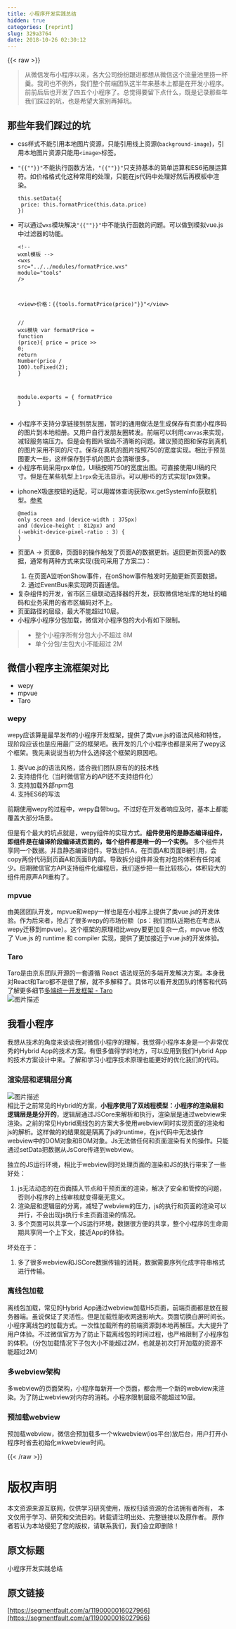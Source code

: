 ```yaml
---
title: 小程序开发实践总结
hidden: true
categories: [reprint]
slug: 329a3764
date: 2018-10-26 02:30:12
---
```


{{< raw >}}
<blockquote>&#x4ECE;&#x5FAE;&#x4FE1;&#x53D1;&#x5E03;&#x5C0F;&#x7A0B;&#x5E8F;&#x4EE5;&#x6765;&#xFF0C;&#x5404;&#x5927;&#x516C;&#x53F8;&#x7EB7;&#x7EB7;&#x8DDF;&#x8FDB;&#x90FD;&#x60F3;&#x4ECE;&#x5FAE;&#x4FE1;&#x8FD9;&#x4E2A;&#x6D41;&#x91CF;&#x6C60;&#x91CC;&#x635E;&#x4E00;&#x676F;&#x7FB9;&#x3002;&#x6211;&#x53F8;&#x4E5F;&#x4E0D;&#x4F8B;&#x5916;&#xFF0C;&#x6211;&#x4EEC;&#x6574;&#x4E2A;&#x524D;&#x7AEF;&#x56E2;&#x961F;&#x8FD9;&#x534A;&#x5E74;&#x6765;&#x57FA;&#x672C;&#x4E0A;&#x90FD;&#x662F;&#x5728;&#x5F00;&#x53D1;&#x5C0F;&#x7A0B;&#x5E8F;&#x3002;&#x524D;&#x524D;&#x540E;&#x540E;&#x4E5F;&#x5F00;&#x53D1;&#x4E86;&#x56DB;&#x4E94;&#x4E2A;&#x5C0F;&#x7A0B;&#x5E8F;&#x4E86;&#x3002;&#x603B;&#x89C9;&#x5F97;&#x8981;&#x7559;&#x4E0B;&#x70B9;&#x4EC0;&#x4E48;&#xFF0C;&#x65E2;&#x662F;&#x8BB0;&#x5F55;&#x90A3;&#x4E9B;&#x5E74;&#x6211;&#x4EEC;&#x8E29;&#x8FC7;&#x7684;&#x5751;&#xFF0C;&#x4E5F;&#x662F;&#x5E0C;&#x671B;&#x5927;&#x5BB6;&#x522B;&#x518D;&#x6389;&#x5751;&#x3002;</blockquote><h2 id="articleHeader0">&#x90A3;&#x4E9B;&#x5E74;&#x6211;&#x4EEC;&#x8E29;&#x8FC7;&#x7684;&#x5751;</h2><ul><li>css&#x6837;&#x5F0F;&#x4E0D;&#x80FD;&#x5F15;&#x7528;&#x672C;&#x5730;&#x56FE;&#x7247;&#x8D44;&#x6E90;&#xFF0C;&#x53EA;&#x80FD;&#x5F15;&#x7528;&#x7EBF;&#x4E0A;&#x8D44;&#x6E90;(<code>background-image</code>)&#xFF0C;&#x5F15;&#x7528;&#x672C;&#x5730;&#x56FE;&#x7247;&#x8D44;&#x6E90;&#x53EA;&#x80FD;&#x7528;<code>&lt;image&gt;</code>&#x6807;&#x7B7E;&#x3002;</li><li><p><code>"{{""}}"</code>&#x4E0D;&#x80FD;&#x6267;&#x884C;&#x51FD;&#x6570;&#x65B9;&#x6CD5;&#xFF0C;<code>"{{""}}"</code>&#x53EA;&#x652F;&#x6301;&#x57FA;&#x672C;&#x7684;&#x7B80;&#x5355;&#x8FD0;&#x7B97;&#x548C;ES6&#x62D3;&#x5C55;&#x8FD0;&#x7B97;&#x7B26;&#x3002;&#x5982;&#x4EF7;&#x683C;&#x683C;&#x5F0F;&#x5316;&#x8FD9;&#x79CD;&#x5E38;&#x7528;&#x7684;&#x5904;&#x7406;&#xFF0C;&#x53EA;&#x80FD;&#x5728;js&#x4EE3;&#x7801;&#x4E2D;&#x5904;&#x7406;&#x597D;&#x7136;&#x540E;&#x518D;&#x6A21;&#x677F;&#x4E2D;&#x6E32;&#x67D3;&#x3002;</p><div class="widget-codetool" style="display:none"><div class="widget-codetool--inner"><span class="selectCode code-tool" data-toggle="tooltip" data-placement="top" title="" data-original-title="&#x5168;&#x9009;"></span> <span type="button" class="copyCode code-tool" data-toggle="tooltip" data-placement="top" data-clipboard-text="this.setData({
 price: this.formatPrice(this.data.price)
})" title="" data-original-title="&#x590D;&#x5236;"></span> <span type="button" class="saveToNote code-tool" data-toggle="tooltip" data-placement="top" title="" data-original-title="&#x653E;&#x8FDB;&#x7B14;&#x8BB0;"></span></div></div><pre class="javascript hljs"><code class="js"><span class="hljs-keyword">this</span>.setData({
 <span class="hljs-attr">price</span>: <span class="hljs-keyword">this</span>.formatPrice(<span class="hljs-keyword">this</span>.data.price)
})</code></pre></li><li><p>&#x53EF;&#x4EE5;&#x901A;&#x8FC7;<code>wxs</code>&#x6A21;&#x5757;&#x89E3;&#x51B3;<code>"{{""}}"</code>&#x4E2D;&#x4E0D;&#x80FD;&#x6267;&#x884C;&#x51FD;&#x6570;&#x7684;&#x95EE;&#x9898;&#x3002;&#x53EF;&#x4EE5;&#x505A;&#x5230;&#x6A21;&#x62DF;vue.js&#x4E2D;&#x8FC7;&#x6EE4;&#x5668;&#x7684;&#x529F;&#x80FD;&#x3002;</p><div class="widget-codetool" style="display:none"><div class="widget-codetool--inner"><span class="selectCode code-tool" data-toggle="tooltip" data-placement="top" title="" data-original-title="&#x5168;&#x9009;"></span> <span type="button" class="copyCode code-tool" data-toggle="tooltip" data-placement="top" data-clipboard-text="&lt;!-- wxml&#x6A21;&#x677F; --&gt;
&lt;wxs src=&quot;../../modules/formatPrice.wxs&quot; module=&quot;tools&quot; /&gt;

&lt;view&gt;&#x4EF7;&#x683C;&#xFF1A;{{tools.formatPrice(price)}}&lt;/view&gt;" title="" data-original-title="&#x590D;&#x5236;"></span> <span type="button" class="saveToNote code-tool" data-toggle="tooltip" data-placement="top" title="" data-original-title="&#x653E;&#x8FDB;&#x7B14;&#x8BB0;"></span></div></div><pre class="xml hljs"><code class="html"><span class="hljs-comment">&lt;!-- wxml&#x6A21;&#x677F; --&gt;</span>
<span class="hljs-tag">&lt;<span class="hljs-name">wxs</span> <span class="hljs-attr">src</span>=<span class="hljs-string">&quot;../../modules/formatPrice.wxs&quot;</span> <span class="hljs-attr">module</span>=<span class="hljs-string">&quot;tools&quot;</span> /&gt;</span>

<span class="hljs-tag">&lt;<span class="hljs-name">view</span>&gt;</span>&#x4EF7;&#x683C;&#xFF1A;{{tools.formatPrice(price)"}}"<span class="hljs-tag">&lt;/<span class="hljs-name">view</span>&gt;</span></code></pre><div class="widget-codetool" style="display:none"><div class="widget-codetool--inner"><span class="selectCode code-tool" data-toggle="tooltip" data-placement="top" title="" data-original-title="&#x5168;&#x9009;"></span> <span type="button" class="copyCode code-tool" data-toggle="tooltip" data-placement="top" data-clipboard-text="// wxs&#x6A21;&#x5757;
var formatPrice = function (price){
    price = price &gt;&gt; 0;
    return Number(price / 100).toFixed(2);
}

module.exports = {
    formatPrice
}" title="" data-original-title="&#x590D;&#x5236;"></span> <span type="button" class="saveToNote code-tool" data-toggle="tooltip" data-placement="top" title="" data-original-title="&#x653E;&#x8FDB;&#x7B14;&#x8BB0;"></span></div></div><pre class="javascript hljs"><code class="js"><span class="hljs-comment">// wxs&#x6A21;&#x5757;</span>
<span class="hljs-keyword">var</span> formatPrice = <span class="hljs-function"><span class="hljs-keyword">function</span> (<span class="hljs-params">price</span>)</span>{
    price = price &gt;&gt; <span class="hljs-number">0</span>;
    <span class="hljs-keyword">return</span> <span class="hljs-built_in">Number</span>(price / <span class="hljs-number">100</span>).toFixed(<span class="hljs-number">2</span>);
}

<span class="hljs-built_in">module</span>.exports = {
    formatPrice
}</code></pre></li><li>&#x5C0F;&#x7A0B;&#x5E8F;&#x4E0D;&#x652F;&#x6301;&#x5206;&#x4EAB;&#x94FE;&#x63A5;&#x5230;&#x670B;&#x53CB;&#x5708;&#xFF0C;&#x6682;&#x65F6;&#x7684;&#x901A;&#x7528;&#x505A;&#x6CD5;&#x662F;&#x751F;&#x6210;&#x4FDD;&#x5B58;&#x6709;&#x9875;&#x9762;&#x5C0F;&#x7A0B;&#x5E8F;&#x7801;&#x7684;&#x56FE;&#x7247;&#x5230;&#x672C;&#x5730;&#x76F8;&#x518C;&#x3002;&#x53C8;&#x7528;&#x6237;&#x81EA;&#x884C;&#x53D1;&#x670B;&#x53CB;&#x5708;&#x8F6C;&#x53D1;&#x3002;&#x524D;&#x7AEF;&#x53EF;&#x4EE5;&#x5229;&#x7528;<code>canvas</code>&#x6765;&#x5B9E;&#x73B0;&#xFF0C;&#x51CF;&#x8F7B;&#x670D;&#x52A1;&#x7AEF;&#x538B;&#x529B;&#x3002;&#x4F46;&#x662F;&#x4F1A;&#x6709;&#x56FE;&#x7247;&#x952F;&#x9F7F;&#x4E0D;&#x6E05;&#x6670;&#x7684;&#x95EE;&#x9898;&#x3002;&#x5EFA;&#x8BAE;&#x9884;&#x89C8;&#x56FE;&#x548C;&#x4FDD;&#x5B58;&#x5230;&#x771F;&#x673A;&#x7684;&#x56FE;&#x7247;&#x91C7;&#x7528;&#x4E0D;&#x540C;&#x7684;&#x5C3A;&#x5BF8;&#x3002;&#x4FDD;&#x5B58;&#x5728;&#x771F;&#x673A;&#x7684;&#x56FE;&#x7247;&#x6309;&#x7167;750&#x7684;&#x5BBD;&#x5EA6;&#x5B9E;&#x73B0;&#x3002;&#x76F8;&#x6BD4;&#x4E8E;&#x9884;&#x89C8;&#x56FE;&#x8981;&#x5927;&#x4E00;&#x4E9B;&#xFF0C;&#x8FD9;&#x6837;&#x4FDD;&#x5B58;&#x5230;&#x624B;&#x673A;&#x7684;&#x56FE;&#x7247;&#x4F1A;&#x6E05;&#x6670;&#x5F88;&#x591A;&#x3002;</li><li>&#x5C0F;&#x7A0B;&#x5E8F;&#x5E03;&#x5C40;&#x91C7;&#x7528;rpx&#x5355;&#x4F4D;&#xFF0C;UI&#x7A3F;&#x6309;&#x7167;750&#x7684;&#x5BBD;&#x5EA6;&#x51FA;&#x56FE;&#x3002;&#x53EF;&#x76F4;&#x63A5;&#x4F7F;&#x7528;UI&#x7A3F;&#x7684;&#x5C3A;&#x5BF8;&#x3002;&#x4F46;&#x662F;&#x5728;&#x67D0;&#x4E9B;&#x673A;&#x578B;&#x4E0A;<code>1rpx</code>&#x4F1A;&#x65E0;&#x6CD5;&#x663E;&#x793A;&#x3002;&#x53EF;&#x4EE5;&#x7528;H5&#x7684;&#x65B9;&#x5F0F;&#x5B9E;&#x73B0;1px&#x6548;&#x679C;&#x3002;</li><li><p>iphoneX&#x5438;&#x5E95;&#x6309;&#x94AE;&#x7684;&#x9002;&#x914D;&#xFF0C;&#x53EF;&#x4EE5;&#x7528;&#x5A92;&#x4F53;&#x67E5;&#x8BE2;&#x83B7;&#x53D6;wx.getSystemInfo&#x83B7;&#x53D6;&#x673A;&#x578B;&#x3002;<a href="https://stackoverflow.com/questions/46313640/iphone-x-8-8-plus-css-media-queries" rel="nofollow noreferrer" target="_blank">&#x53C2;&#x8003;</a></p><div class="widget-codetool" style="display:none"><div class="widget-codetool--inner"><span class="selectCode code-tool" data-toggle="tooltip" data-placement="top" title="" data-original-title="&#x5168;&#x9009;"></span> <span type="button" class="copyCode code-tool" data-toggle="tooltip" data-placement="top" data-clipboard-text="@media only screen 
    and (device-width : 375px) 
    and (device-height : 812px) 
    and (-webkit-device-pixel-ratio : 3) { }" title="" data-original-title="&#x590D;&#x5236;"></span> <span type="button" class="saveToNote code-tool" data-toggle="tooltip" data-placement="top" title="" data-original-title="&#x653E;&#x8FDB;&#x7B14;&#x8BB0;"></span></div></div><pre class="css hljs"><code class="css">@<span class="hljs-keyword">media</span> only screen 
    and (device-width : <span class="hljs-number">375px</span>) 
    and (device-height : <span class="hljs-number">812px</span>) 
    and (-webkit-device-pixel-ratio : <span class="hljs-number">3</span>) { }</code></pre></li><li><p>&#x9875;&#x9762;A -&gt; &#x9875;&#x9762;B&#xFF0C;&#x9875;&#x9762;B&#x7684;&#x64CD;&#x4F5C;&#x89E6;&#x53D1;&#x4E86;&#x9875;&#x9762;A&#x7684;&#x6570;&#x636E;&#x66F4;&#x65B0;&#x3002;&#x8FD4;&#x56DE;&#x66F4;&#x65B0;&#x9875;&#x9762;A&#x7684;&#x6570;&#x636E;&#xFF0C;&#x901A;&#x5E38;&#x6709;&#x4E24;&#x79CD;&#x65B9;&#x5F0F;&#x6765;&#x5B9E;&#x73B0;(&#x6211;&#x53F8;&#x91C7;&#x7528;&#x4E86;&#x65B9;&#x6848;&#x4E8C;)&#xFF1A;</p><ol><li>&#x5728;&#x9875;&#x9762;A&#x76D1;&#x542C;onShow&#x4E8B;&#x4EF6;&#xFF0C;&#x5728;onShow&#x4E8B;&#x4EF6;&#x89E6;&#x53D1;&#x65F6;&#x65E0;&#x8111;&#x66F4;&#x65B0;&#x9875;&#x9762;&#x6570;&#x636E;&#x3002;</li><li>&#x901A;&#x8FC7;EventBus&#x6765;&#x5B9E;&#x73B0;&#x8DE8;&#x9875;&#x9762;&#x901A;&#x4FE1;&#x3002;</li></ol></li><li>&#x590D;&#x6742;&#x7EC4;&#x4EF6;&#x7684;&#x5F00;&#x53D1;&#xFF0C;&#x7701;&#x5E02;&#x533A;&#x4E09;&#x7EA7;&#x8054;&#x52A8;&#x9009;&#x62E9;&#x5668;&#x7684;&#x5F00;&#x53D1;&#xFF0C;&#x83B7;&#x53D6;&#x5FAE;&#x4FE1;&#x5730;&#x5740;&#x5E93;&#x7684;&#x5730;&#x5740;&#x7684;&#x7F16;&#x7801;&#x548C;&#x4E1A;&#x52A1;&#x91C7;&#x7528;&#x7684;&#x7701;&#x5E02;&#x533A;&#x7F16;&#x7801;&#x5BF9;&#x4E0D;&#x4E0A;&#x3002;</li><li>&#x9875;&#x9762;&#x8DEF;&#x5F84;&#x7684;&#x5C42;&#x7EA7;&#xFF0C;&#x6700;&#x5927;&#x4E0D;&#x80FD;&#x8D85;&#x8FC7;10&#x5C42;&#x3002;</li><li>&#x5C0F;&#x7A0B;&#x5E8F;&#x5C0F;&#x7A0B;&#x5E8F;&#x5206;&#x5305;&#x52A0;&#x8F7D;&#xFF0C;&#x5FAE;&#x4FE1;&#x5BF9;&#x5C0F;&#x7A0B;&#x5E8F;&#x5305;&#x7684;&#x5927;&#x5C0F;&#x6709;&#x5982;&#x4E0B;&#x9650;&#x5236;&#x3002;</li></ul><blockquote><ul><li>&#x6574;&#x4E2A;&#x5C0F;&#x7A0B;&#x5E8F;&#x6240;&#x6709;&#x5206;&#x5305;&#x5927;&#x5C0F;&#x4E0D;&#x8D85;&#x8FC7; 8M</li><li>&#x5355;&#x4E2A;&#x5206;&#x5305;/&#x4E3B;&#x5305;&#x5927;&#x5C0F;&#x4E0D;&#x80FD;&#x8D85;&#x8FC7; 2M</li></ul></blockquote><h2 id="articleHeader1">&#x5FAE;&#x4FE1;&#x5C0F;&#x7A0B;&#x5E8F;&#x4E3B;&#x6D41;&#x6846;&#x67B6;&#x5BF9;&#x6BD4;</h2><ul><li>wepy</li><li>mpvue</li><li>Taro</li></ul><h3 id="articleHeader2">wepy</h3><p>wepy&#x5E94;&#x8BE5;&#x7B97;&#x662F;&#x6700;&#x65E9;&#x53D1;&#x5E03;&#x7684;&#x5C0F;&#x7A0B;&#x5E8F;&#x5F00;&#x53D1;&#x6846;&#x67B6;&#xFF0C;&#x63D0;&#x4F9B;&#x4E86;&#x7C7B;vue.js&#x7684;&#x8BED;&#x6CD5;&#x98CE;&#x683C;&#x548C;&#x7279;&#x6027;&#xFF0C;&#x73B0;&#x9636;&#x6BB5;&#x5E94;&#x8BE5;&#x4E5F;&#x662F;&#x5E94;&#x7528;&#x6700;&#x5E7F;&#x6CDB;&#x7684;&#x6846;&#x67B6;&#x5427;&#x3002;&#x6211;&#x5F00;&#x53D1;&#x7684;&#x51E0;&#x4E2A;&#x5C0F;&#x7A0B;&#x5E8F;&#x4E5F;&#x90FD;&#x662F;&#x91C7;&#x7528;&#x4E86;wepy&#x8FD9;&#x4E2A;&#x6846;&#x67B6;&#x3002;&#x6211;&#x5148;&#x6765;&#x8BF4;&#x8BF4;&#x5F53;&#x521D;&#x4E3A;&#x4EC0;&#x4E48;&#x9009;&#x62E9;&#x8FD9;&#x4E2A;&#x6846;&#x67B6;&#x7684;&#x539F;&#x56E0;&#x5427;&#x3002;</p><ol><li>&#x7C7B;Vue.js&#x7684;&#x8BED;&#x6CD5;&#x98CE;&#x683C;&#xFF0C;&#x9002;&#x5408;&#x6211;&#x4EEC;&#x56E2;&#x961F;&#x539F;&#x6709;&#x7684;&#x7684;&#x6280;&#x672F;&#x6808;</li><li>&#x652F;&#x6301;&#x7EC4;&#x4EF6;&#x5316;&#xFF08;&#x5F53;&#x65F6;&#x5FAE;&#x4FE1;&#x5B98;&#x65B9;&#x7684;API&#x8FD8;&#x4E0D;&#x652F;&#x6301;&#x7EC4;&#x4EF6;&#x5316;&#xFF09;</li><li>&#x652F;&#x6301;&#x52A0;&#x8F7D;&#x5916;&#x90E8;npm&#x5305;</li><li>&#x652F;&#x6301;ES6&#x7684;&#x5199;&#x6CD5;</li></ol><p>&#x524D;&#x671F;&#x4F7F;&#x7528;wepy&#x7684;&#x8FC7;&#x7A0B;&#x4E2D;&#xFF0C;wepy&#x81EA;&#x5E26;bug&#x3002;&#x4E0D;&#x8FC7;&#x597D;&#x5728;&#x5F00;&#x53D1;&#x8005;&#x54CD;&#x5E94;&#x53CA;&#x65F6;&#xFF0C;&#x57FA;&#x672C;&#x4E0A;&#x90FD;&#x80FD;&#x8986;&#x76D6;&#x5927;&#x90E8;&#x5206;&#x573A;&#x666F;&#x3002;</p><p>&#x4F46;&#x662F;&#x6709;&#x4E2A;&#x6700;&#x5927;&#x7684;&#x5751;&#x70B9;&#x5C31;&#x662F;&#xFF0C;wepy&#x7EC4;&#x4EF6;&#x7684;&#x5B9E;&#x73B0;&#x65B9;&#x5F0F;&#x3002;<strong>&#x7EC4;&#x4EF6;&#x4F7F;&#x7528;&#x7684;&#x662F;&#x9759;&#x6001;&#x7F16;&#x8BD1;&#x7EC4;&#x4EF6;&#xFF0C;&#x5373;&#x7EC4;&#x4EF6;&#x662F;&#x5728;&#x7F16;&#x8BD1;&#x9636;&#x6BB5;&#x7F16;&#x8BD1;&#x8FDB;&#x9875;&#x9762;&#x7684;&#xFF0C;&#x6BCF;&#x4E2A;&#x7EC4;&#x4EF6;&#x90FD;&#x662F;&#x552F;&#x4E00;&#x7684;&#x4E00;&#x4E2A;&#x5B9E;&#x4F8B;&#x3002;</strong> &#x591A;&#x4E2A;&#x7EC4;&#x4EF6;&#x5171;&#x4EAB;&#x540C;&#x4E00;&#x4E2A;&#x6570;&#x636E;&#x3002;&#x5E76;&#x4E14;&#x9759;&#x6001;&#x7F16;&#x8BD1;&#x7EC4;&#x4EF6;&#x3002;&#x5BFC;&#x81F4;&#x7EC4;&#x4EF6;A&#xFF0C;&#x5728;&#x9875;&#x9762;A&#x548C;&#x9875;&#x9762;B&#x88AB;&#x5F15;&#x7528;&#xFF0C;&#x4F1A;copy&#x4E24;&#x4EFD;&#x4EE3;&#x7801;&#x5230;&#x9875;&#x9762;A&#x548C;&#x9875;&#x9762;B&#x5185;&#x90E8;&#x3002;&#x5BFC;&#x81F4;&#x62C6;&#x5206;&#x7EC4;&#x4EF6;&#x5E76;&#x6CA1;&#x6709;&#x5BF9;&#x5305;&#x7684;&#x4F53;&#x79EF;&#x6709;&#x4EFB;&#x4F55;&#x51CF;&#x5C11;&#x3002;&#x540E;&#x671F;&#x5FAE;&#x4FE1;&#x5B98;&#x65B9;API&#x652F;&#x6301;&#x7EC4;&#x4EF6;&#x5316;&#x7F16;&#x7A0B;&#x540E;&#xFF0C;&#x6211;&#x4EEC;&#x9010;&#x6B65;&#x628A;&#x4E00;&#x4E9B;&#x6BD4;&#x8F83;&#x6838;&#x5FC3;&#xFF0C;&#x4F53;&#x79EF;&#x8F83;&#x5927;&#x7684;&#x7EC4;&#x4EF6;&#x7528;&#x539F;&#x58F0;API&#x91CD;&#x6784;&#x4E86;&#x3002;</p><h3 id="articleHeader3">mpvue</h3><p>&#x7531;&#x7F8E;&#x56E2;&#x56E2;&#x961F;&#x5F00;&#x53D1;&#xFF0C;mpvue&#x548C;wepy&#x4E00;&#x6837;&#x4E5F;&#x662F;&#x5728;&#x5C0F;&#x7A0B;&#x5E8F;&#x4E0A;&#x63D0;&#x4F9B;&#x4E86;&#x7C7B;vue.js&#x7684;&#x5F00;&#x53D1;&#x4F53;&#x9A8C;&#x3002;&#x4F5C;&#x4E3A;&#x540E;&#x6765;&#x8005;&#xFF0C;&#x62A2;&#x5360;&#x4E86;&#x5F88;&#x591A;wepy&#x7684;&#x5E02;&#x573A;&#x4EFD;&#x989D;&#xFF08;ps&#xFF1A;&#x6211;&#x4EEC;&#x56E2;&#x961F;&#x8FD1;&#x671F;&#x4E5F;&#x5728;&#x8003;&#x8651;&#x4ECE;wepy&#x8FC1;&#x79FB;&#x5230;mpvue&#xFF09;&#x3002;&#x8FD9;&#x4E2A;&#x6846;&#x67B6;&#x7684;&#x539F;&#x7406;&#x76F8;&#x6BD4;wepy&#x8981;&#x66F4;&#x52A0;&#x590D;&#x6742;&#x4E00;&#x70B9;&#xFF0C;mpvue &#x4FEE;&#x6539;&#x4E86; Vue.js &#x7684; runtime &#x548C; compiler &#x5B9E;&#x73B0;&#xFF0C;&#x63D0;&#x4F9B;&#x4E86;&#x66F4;&#x52A0;&#x63A5;&#x8FD1;&#x4E8E;vue.js&#x7684;&#x5F00;&#x53D1;&#x4F53;&#x9A8C;&#x3002;</p><h3 id="articleHeader4">Taro</h3><p>Taro&#x662F;&#x7531;&#x4EAC;&#x4E1C;&#x56E2;&#x961F;&#x5F00;&#x6E90;&#x7684;&#x4E00;&#x5957;&#x9075;&#x5FAA; React &#x8BED;&#x6CD5;&#x89C4;&#x8303;&#x7684;&#x591A;&#x7AEF;&#x5F00;&#x53D1;&#x89E3;&#x51B3;&#x65B9;&#x6848;&#x3002;&#x672C;&#x8EAB;&#x6211;&#x5BF9;React&#x548C;Taro&#x90FD;&#x4E0D;&#x662F;&#x5F88;&#x4E86;&#x89E3;&#xFF0C;&#x5C31;&#x4E0D;&#x591A;&#x89E3;&#x91CA;&#x4E86;&#x3002;&#x5177;&#x4F53;&#x53EF;&#x4EE5;&#x770B;&#x5F00;&#x53D1;&#x56E2;&#x961F;&#x7684;&#x535A;&#x5BA2;&#x548C;&#x4EE3;&#x7801;&#x4E86;&#x89E3;&#x66F4;&#x591A;&#x7EC6;&#x8282;<a href="https://aotu.io/notes/2018/06/07/Taro/index.html" rel="nofollow noreferrer" target="_blank">&#x591A;&#x7AEF;&#x7EDF;&#x4E00;&#x5F00;&#x53D1;&#x6846;&#x67B6; - Taro</a><br><span class="img-wrap"><img data-src="/img/bVbfpKs?w=2042&amp;h=1508" src="https://static.alili.tech/img/bVbfpKs?w=2042&amp;h=1508" alt="&#x56FE;&#x7247;&#x63CF;&#x8FF0;" title="&#x56FE;&#x7247;&#x63CF;&#x8FF0;" style="cursor:pointer;display:inline"></span></p><h2 id="articleHeader5">&#x6211;&#x770B;&#x5C0F;&#x7A0B;&#x5E8F;</h2><p>&#x6211;&#x60F3;&#x4ECE;&#x6280;&#x672F;&#x7684;&#x89D2;&#x5EA6;&#x6765;&#x8C08;&#x8C08;&#x6211;&#x5BF9;&#x5FAE;&#x4FE1;&#x5C0F;&#x7A0B;&#x5E8F;&#x7684;&#x7406;&#x89E3;&#xFF0C;&#x6211;&#x89C9;&#x5F97;&#x5C0F;&#x7A0B;&#x5E8F;&#x672C;&#x8EAB;&#x662F;&#x4E00;&#x4E2A;&#x975E;&#x5E38;&#x4F18;&#x79C0;&#x7684;Hybrid App&#x7684;&#x6280;&#x672F;&#x65B9;&#x6848;&#x3002;&#x6709;&#x5F88;&#x591A;&#x503C;&#x5F97;&#x5B66;&#x7684;&#x5730;&#x65B9;&#xFF0C;&#x53EF;&#x4EE5;&#x5E94;&#x7528;&#x5230;&#x6211;&#x4EEC;Hybrid App&#x7684;&#x6280;&#x672F;&#x65B9;&#x6848;&#x8BBE;&#x8BA1;&#x4E2D;&#x6765;&#x3002;&#x4E86;&#x89E3;&#x548C;&#x5B66;&#x4E60;&#x5C0F;&#x7A0B;&#x5E8F;&#x6280;&#x672F;&#x539F;&#x7406;&#x4E5F;&#x80FD;&#x66F4;&#x597D;&#x7684;&#x4F18;&#x5316;&#x6211;&#x4EEC;&#x7684;&#x4EE3;&#x7801;&#x3002;</p><h3 id="articleHeader6">&#x6E32;&#x67D3;&#x5C42;&#x548C;&#x903B;&#x8F91;&#x5C42;&#x5206;&#x79BB;</h3><p><span class="img-wrap"><img data-src="/img/bVbfpKx?w=720&amp;h=533" src="https://static.alili.tech/img/bVbfpKx?w=720&amp;h=533" alt="&#x56FE;&#x7247;&#x63CF;&#x8FF0;" title="&#x56FE;&#x7247;&#x63CF;&#x8FF0;" style="cursor:pointer"></span><br>&#x76F8;&#x6BD4;&#x4E8E;&#x4E4B;&#x524D;&#x5E38;&#x89C1;&#x7684;Hybrid&#x7684;&#x65B9;&#x6848;&#xFF0C;<strong>&#x5C0F;&#x7A0B;&#x5E8F;&#x4F7F;&#x7528;&#x4E86;&#x53CC;&#x7EBF;&#x7A0B;&#x6A21;&#x578B;&#xFF1A;&#x5C0F;&#x7A0B;&#x5E8F;&#x7684;&#x6E32;&#x67D3;&#x5C42;&#x548C;&#x903B;&#x8F91;&#x5C42;&#x662F;&#x662F;&#x5206;&#x5F00;&#x7684;</strong>&#xFF0C;&#x903B;&#x8F91;&#x5C42;&#x901A;&#x8FC7;JSCore&#x6765;&#x89E3;&#x6790;&#x548C;&#x6267;&#x884C;&#xFF0C;&#x6E32;&#x67D3;&#x5C42;&#x662F;&#x901A;&#x8FC7;webview&#x6765;&#x6E32;&#x67D3;&#x3002;&#x4E4B;&#x524D;&#x7684;&#x5E38;&#x89C1;Hybrid&#x79BB;&#x7EBF;&#x5305;&#x7684;&#x65B9;&#x6848;&#x5927;&#x591A;&#x4F7F;&#x7528;webview&#x540C;&#x65F6;&#x5B9E;&#x73B0;&#x9875;&#x9762;&#x7684;&#x6E32;&#x67D3;&#x548C;js&#x7684;&#x89E3;&#x6790;&#x3002;&#x8FD9;&#x6837;&#x505A;&#x7684;&#x7684;&#x7ED3;&#x679C;&#x5C31;&#x662F;&#x9694;&#x79BB;&#x4E86;js&#x7684;runtime&#xFF0C;&#x5728;js&#x4EE3;&#x7801;&#x4E2D;&#x65E0;&#x6CD5;&#x64CD;&#x4F5C;webview&#x4E2D;&#x7684;DOM&#x5BF9;&#x8C61;&#x548C;BOM&#x5BF9;&#x8C61;&#x3002;Js&#x65E0;&#x6CD5;&#x505A;&#x4EFB;&#x4F55;&#x548C;&#x9875;&#x9762;&#x6E32;&#x67D3;&#x6709;&#x5173;&#x7684;&#x64CD;&#x4F5C;&#x3002;&#x53EA;&#x80FD;&#x901A;&#x8FC7;setData&#x628A;&#x6570;&#x636E;&#x4ECE;JsCore&#x4F20;&#x9012;&#x5230;webview&#x3002;</p><p>&#x72EC;&#x7ACB;&#x7684;JS&#x8FD0;&#x884C;&#x73AF;&#x5883;&#xFF0C;&#x76F8;&#x6BD4;&#x4E8E;webview&#x540C;&#x65F6;&#x5904;&#x7406;&#x9875;&#x9762;&#x7684;&#x6E32;&#x67D3;&#x548C;JS&#x7684;&#x6267;&#x884C;&#x5E26;&#x6765;&#x4E86;&#x4E00;&#x4E9B;&#x597D;&#x5904;&#xFF1A;</p><ol><li>js&#x65E0;&#x6CD5;&#x52A8;&#x6001;&#x7684;&#x5728;&#x9875;&#x9762;&#x63D2;&#x5165;&#x8282;&#x70B9;&#x548C;&#x5E72;&#x9884;&#x9875;&#x9762;&#x7684;&#x6E32;&#x67D3;&#xFF0C;&#x89E3;&#x51B3;&#x4E86;&#x5B89;&#x5168;&#x548C;&#x7BA1;&#x63A7;&#x7684;&#x95EE;&#x9898;&#xFF0C;&#x5426;&#x5219;&#x5C0F;&#x7A0B;&#x5E8F;&#x7684;&#x4E0A;&#x7EBF;&#x5BA1;&#x6838;&#x5C31;&#x53D8;&#x5F97;&#x6BEB;&#x65E0;&#x610F;&#x4E49;&#x3002;</li><li>&#x6E32;&#x67D3;&#x5C42;&#x548C;&#x903B;&#x8F91;&#x5C42;&#x7684;&#x5206;&#x79BB;&#xFF0C;&#x51CF;&#x8F7B;&#x4E86;webview&#x7684;&#x538B;&#x529B;&#xFF0C;js&#x7684;&#x6267;&#x884C;&#x548C;&#x9875;&#x9762;&#x7684;&#x6E32;&#x67D3;&#x53EF;&#x4EE5;&#x5E76;&#x884C;&#xFF0C;&#x4E0D;&#x4F1A;&#x51FA;&#x73B0;js&#x6267;&#x884C;&#x5361;&#x4E3B;&#x9875;&#x9762;&#x6E32;&#x67D3;&#x7684;&#x60C5;&#x51B5;&#x3002;</li><li>&#x591A;&#x4E2A;&#x9875;&#x9762;&#x53EF;&#x4EE5;&#x5171;&#x4EAB;&#x4E00;&#x4E2A;JS&#x8FD0;&#x884C;&#x73AF;&#x5883;&#xFF0C;&#x6570;&#x636E;&#x5F88;&#x65B9;&#x4FBF;&#x7684;&#x5171;&#x4EAB;&#xFF0C;&#x6574;&#x4E2A;&#x5C0F;&#x7A0B;&#x5E8F;&#x7684;&#x751F;&#x547D;&#x5468;&#x671F;&#x5171;&#x4EAB;&#x540C;&#x4E00;&#x4E2A;&#x4E0A;&#x4E0B;&#x6587;&#xFF0C;&#x63A5;&#x8FD1;App&#x7684;&#x4F53;&#x9A8C;&#x3002;</li></ol><p>&#x574F;&#x5904;&#x5728;&#x4E8E;&#xFF1A;</p><ol><li>&#x591A;&#x4E86;&#x5F88;&#x591A;webview&#x548C;JSCore&#x6570;&#x636E;&#x4F20;&#x8F93;&#x7684;&#x6D88;&#x8017;&#xFF0C;&#x6570;&#x636E;&#x9700;&#x8981;&#x5E8F;&#x5217;&#x5316;&#x6210;&#x5B57;&#x7B26;&#x4E32;&#x683C;&#x5F0F;&#x8FDB;&#x884C;&#x4F20;&#x8F93;&#x3002;</li></ol><h3 id="articleHeader7">&#x79BB;&#x7EBF;&#x5305;&#x52A0;&#x8F7D;</h3><p>&#x79BB;&#x7EBF;&#x5305;&#x52A0;&#x8F7D;&#xFF0C;&#x5E38;&#x89C1;&#x7684;Hybrid App&#x901A;&#x8FC7;webview&#x52A0;&#x8F7D;H5&#x9875;&#x9762;&#xFF0C;&#x524D;&#x7AEF;&#x9875;&#x9762;&#x90FD;&#x662F;&#x653E;&#x5728;&#x670D;&#x52A1;&#x5668;&#x7AEF;&#x3002;&#x867D;&#x8BF4;&#x4FDD;&#x8BC1;&#x4E86;&#x7075;&#x6D3B;&#x6027;&#x3002;&#x4F46;&#x662F;&#x52A0;&#x8F7D;&#x6027;&#x80FD;&#x6536;&#x7F51;&#x901F;&#x5F71;&#x54CD;&#x5927;&#x3002;&#x9875;&#x9762;&#x5207;&#x6362;&#x767D;&#x5C4F;&#x65F6;&#x95F4;&#x957F;&#x3002;&#x5C0F;&#x7A0B;&#x5E8F;&#x79BB;&#x7EBF;&#x5305;&#x7684;&#x52A0;&#x8F7D;&#x65B9;&#x5F0F;&#x3002;&#x4E00;&#x6B21;&#x6027;&#x52A0;&#x8F7D;&#x6240;&#x6709;&#x7684;&#x524D;&#x7AEF;&#x8D44;&#x6E90;&#x5230;&#x672C;&#x5730;&#x518D;&#x89E3;&#x538B;&#x3002;&#x5927;&#x5927;&#x63D0;&#x5347;&#x4E86;&#x7528;&#x6237;&#x4F53;&#x9A8C;&#x3002;&#x4E0D;&#x8FC7;&#x5FAE;&#x4FE1;&#x5B98;&#x65B9;&#x4E3A;&#x4E86;&#x9632;&#x6B62;&#x4E0B;&#x8F7D;&#x79BB;&#x7EBF;&#x5305;&#x7684;&#x65F6;&#x95F4;&#x8FC7;&#x7A0B;&#xFF0C;&#x4E5F;&#x4E25;&#x683C;&#x9650;&#x5236;&#x4E86;&#x5C0F;&#x7A0B;&#x5E8F;&#x5305;&#x7684;&#x4F53;&#x79EF;&#x3002;&#xFF08;&#x5206;&#x5305;&#x52A0;&#x8F7D;&#x60C5;&#x51B5;&#x4E0B;&#x5B50;&#x5305;&#x5927;&#x5C0F;&#x4E0D;&#x80FD;&#x8D85;&#x8FC7;2M&#xFF0C;&#x4E5F;&#x5C31;&#x662F;&#x521D;&#x6B21;&#x6253;&#x5F00;&#x52A0;&#x8F7D;&#x7684;&#x8D44;&#x6E90;&#x4E0D;&#x80FD;&#x8D85;&#x8FC7;2M&#xFF09;</p><h3 id="articleHeader8">&#x591A;webview&#x67B6;&#x6784;</h3><p>&#x591A;webview&#x7684;&#x9875;&#x9762;&#x67B6;&#x6784;&#xFF0C;&#x5C0F;&#x7A0B;&#x5E8F;&#x6BCF;&#x65B0;&#x5F00;&#x4E00;&#x4E2A;&#x9875;&#x9762;&#xFF0C;&#x90FD;&#x4F1A;&#x7528;&#x4E00;&#x4E2A;&#x65B0;&#x7684;webview&#x6765;&#x6E32;&#x67D3;&#x3002;&#x4E3A;&#x4E86;&#x9632;&#x6B62;webview&#x5BF9;&#x5185;&#x5B58;&#x7684;&#x6D88;&#x8017;&#x3002;&#x5C0F;&#x7A0B;&#x5E8F;&#x9650;&#x5236;&#x5C42;&#x7EA7;&#x4E0D;&#x80FD;&#x8D85;&#x8FC7;10&#x5C42;&#x3002;</p><h3 id="articleHeader9">&#x9884;&#x52A0;&#x8F7D;webview</h3><p>&#x9884;&#x52A0;&#x8F7D;webview&#xFF0C;&#x5FAE;&#x4FE1;&#x4F1A;&#x9884;&#x52A0;&#x8F7D;&#x591A;&#x4E00;&#x4E2A;wkwebview(ios&#x5E73;&#x53F0;)&#x653E;&#x540E;&#x53F0;&#xFF0C;&#x7528;&#x6237;&#x6253;&#x5F00;&#x5C0F;&#x7A0B;&#x5E8F;&#x65F6;&#x7701;&#x53BB;&#x521D;&#x59CB;&#x5316;wkwebview&#x65F6;&#x95F4;&#x3002;</p>
{{< /raw >}}

# 版权声明
本文资源来源互联网，仅供学习研究使用，版权归该资源的合法拥有者所有，
本文仅用于学习、研究和交流目的。转载请注明出处、完整链接以及原作者。
原作者若认为本站侵犯了您的版权，请联系我们，我们会立即删除！

## 原文标题
小程序开发实践总结

## 原文链接
[https://segmentfault.com/a/1190000016027966](https://segmentfault.com/a/1190000016027966)

